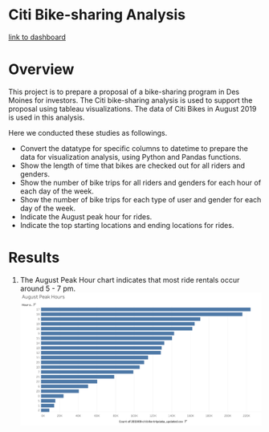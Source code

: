 # Citi Bike-sharing Analysis
[link to dashboard](https://public.tableau.com/app/profile/hankai.zhu)

# Overview
This project is to prepare a proposal of a bike-sharing  program in Des Moines for investors. The Citi bike-sharing analysis is used to support the proposal using tableau visualizations. The data of Citi Bikes in August 2019 is used in this analysis.

Here we conducted these studies as followings.
- Convert the datatype for specific columns to datetime to prepare the data for visualization analysis, using Python and Pandas functions.
- Show the length of time that bikes are checked out for all riders and genders.
- Show the number of bike trips for all riders and genders for each hour of each day of the week.
- Show the number of bike trips for each type of user and gender for each day of the week.
- Indicate the August peak hour for rides.
- Indicate the top starting locations and ending locations for rides.

# Results
1. The August Peak Hour chart indicates that most ride rentals occur around 5 - 7 pm.
![Peak Hour](https://github.com/hankai26/bikesharing/blob/main/Images/August%20Peak%20Hours.png)

